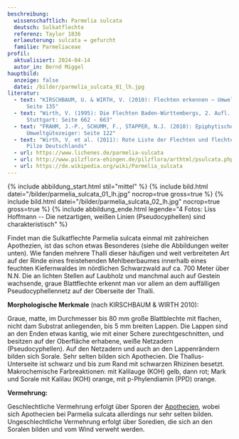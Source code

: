 ```yaml
---
beschreibung:
  wissenschaftlich: Parmelia sulcata
  deutsch: Sulkatflechte
  referenz: Taylor 1836
  erlaeuterung: sulcata = gefurcht
  familie: Parmeliaceae
profil:
  aktualisiert: 2024-04-14
  autor_in: Bernd Miggel
hauptbild:
  anzeige: false
  datei: /bilder/parmelia_sulcata_01_lh.jpg
literatur:
  - text: "KIRSCHBAUM, U. & WIRTH, V. (2010): Flechten erkennen – Umwelt bewerten,
      Seite 135"
  - text: "Wirth, V. (1995): Die Flechten Baden-Württembergs, 2. Aufl., Ulmer,
      Stuttgart: Seite 662 - 663"
  - text: "FRAHM, J.-P., SCHUMM, F., STAPPER, N.J. (2010): Epiphytische Flechten als
      Umweltgütezeiger: Seite 122"
  - text: "Wirth, V. et al. (2011): Rote Liste der Flechten und flechtenbewohnende
      Pilze Deutschlands"
  - url: https://www.lichenes.de/parmelia-sulcata
  - url: http://www.pilzflora-ehingen.de/pilzflora/arthtml/psulcata.php
  - url: https://de.wikipedia.org/wiki/Parmelia_sulcata
---
```

{% include abbildung_start.html stil="mittel" %}
{% include bild.html datei="/bilder/parmelia_sulcata_01_lh.jpg" nocrop=true gross=true %}
{% include bild.html datei="/bilder/parmelia_sulcata_02_lh.jpg" nocrop=true gross=true %}
{% include abbildung_ende.html legende="4 Fotos: Liss Hoffmann -- Die netzartigen, weißen Linien (Pseudocyphellen) sind charakteristisch" %}

Findet man die Sulkatflechte Parmelia sulcata einmal mit zahlreichen Apothezien, ist das schon etwas Besonderes (siehe die Abbildungen weiter unten). Wie fanden mehrere Thalli dieser häufigen und weit verbreiteten Art auf der Rinde eines freistehenden Mehlbeerbaumes innerhalb eines feuchten Kiefernwaldes im nördlichen Schwarzwald auf ca. 700 Meter über N.N. Die an lichten Stellen auf Laubholz und manchmal auch auf Gestein wachsende, graue Blattflechte erkennt man vor allem an dem auffälligen Pseudocyphellennetz auf der Oberseite der Thalli.

**Morphologische Merkmale** (nach KIRSCHBAUM & WIRTH 2010):

Graue, matte, im Durchmesser bis 80 mm große Blattblechte mit flachen, nicht dam Substrat anliegenden, bis 5 mm breiten Lappen. Die Lappen sind an den Enden etwas kantig, wie mit einer Schere zurechtgeschnitten, und besitzen auf der Oberfläche erhabene, weiße Netzadern (Pseudocyphellen). Auf den Netzadern und auch an den Lappenrändern bilden sich Sorale. Sehr selten bilden sich Apothecien. Die Thallus-Unterseite ist schwarz und bis zum Rand mit schwarzen Rhizinen besetzt.\
Makrochemische Farbreaktionen: mit Kalilauge (KOH) gelb, dann rot; Mark und Sorale mit Kalilau (KOH) orange, mit p-Phylendiamin (PPD) orange.

**Vermehrung:**

Geschlechtliche Vermehrung erfolgt über Sporen der [Apothecien](Apothecien "Glossar"), wobei sich Apothecien bei Parmelia sulcata allerdings nur sehr selten bilden. Ungeschlechtliche Vermehrung erfolgt über Soredien, die sich an den Soralen bilden und vom Wind verweht werden.
